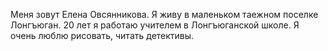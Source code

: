 Меня зовут Елена Овсянникова.
Я живу в маленьком таежном поселке Лонгъюган.
20 лет я работаю учителем в Лонгъюганской школе.
Я очень люблю рисовать, читать детективы.

